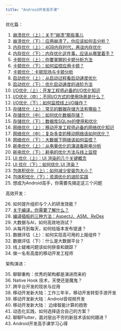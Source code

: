 ```yaml
---
title: "Android开发高手课"
---
```



优化篇：

1. [崩溃优化（上）：关于“崩溃”那些事儿](/android/paid/master/crash_1)
2. [崩溃优化（下）：应用崩溃了，你应该如何去分析？](/android/paid/master/crash_2)
3. [内存优化（上）：4GB内存时代，再谈内存优化](/android/paid/master/memory_1)
4. [内存优化（下）：内存优化这件事，应该从哪里着手？](/android/paid/master/memory_2)
5. [卡顿优化（上）：你要掌握的卡顿分析方法](/android/paid/master/stuck_1)
6. [卡顿优化（下）：如何监控应用卡顿？](/android/paid/master/stuck_2)
7. [卡顿优化：卡顿现场与卡顿分析](/android/paid/master/stuck_3)
8. [启动优化（上）：从启动过程看启动速度优化](/android/paid/master/start_1)
9. [启动优化（下）：优化启动速度的进阶方法](/android/paid/master/start_2)
10. [I/O优化（上）：开发工程师必备的I/O优化知识](/android/paid/master/io_1)
11. [I/O优化（中）：不同I/O方式的使用场景是什么？](/android/paid/master/io_2)
12. [I/O优化（下）：如何监控线上I/O操作？](/android/paid/master/io_3)
13. [存储优化（上）：常见的数据存储方法有哪些？](/android/paid/master/storage_1)
14. [存储优化（中）：如何优化数据存储？](/android/paid/master/storage_2)
15. [存储优化（下）：数据库SQLite的使用和优化](/android/paid/master/storage_3)
16. [网络优化（上）：移动开发工程师必备的网络优化知识](/android/paid/master/network_1)
17. [网络优化（中）：复杂多变的移动网络该如何优化？](/android/paid/master/network_2)
18. [网络优化（下）：大数据下网络该如何监控？](/android/paid/master/network_3)
19. [耗电优化（上）：从电量优化的演进看耗电分析](/android/paid/master/battery_1)
20. [耗电优化（下）：耗电的优化方法与线上监控](/android/paid/master/battery_2)
21. [UI 优化（上）：UI 渲染的几个关键概念](/android/paid/master/ui_1)
22. [UI 优化（下）：如何优化 UI 渲染？](/android/paid/master/ui_2)
23. [包体积优化（上）：如何减少安装包大小？](/android/paid/master/package_1)
24. [包体积优化（下）：资源优化的进阶实践](/android/paid/master/package_2)
25. 想成为Android高手，你需要先搞定这三个问题

高效开发：

26. 如何提升组织与个人的研发效能？
27. [关于编译，你需要了解什么？](/android/paid/master/compile)
28. [编译插桩的三种方法：AspectJ、ASM、ReDex](/android/paid/master/bytecode)
29. 大数据与AI，如何高效地测试？
30. 从每月到每天，如何给版本发布提速？
31. 数据评估（上）：如何实现高可用的上报组件？
32. 数据评估（下）：什么是大数据平台？
33. 线上疑难问题该如何排查和跟踪？
34. 做一名有高度的移动开发工程师

架构演进：

35. 聊聊重构：优秀的架构都是演进而来的
36. Native Hook 技术，天使还是魔鬼？
37. 跨平台开发的现状与应用
38. 移动开发新大陆：工作三年半，移动开发转型手游开发
39. 移动开发新大陆：Android音视频开发
40. 移动开发新大陆： 边缘智能计算的趋势
41. 动态化实践，如何选择适合自己的方案？
42. 聊聊Flutter，面对层出不穷的新技术该如何跟进？
43. Android开发高手课学习心得